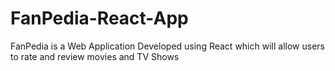 # FanPedia-React-App
FanPedia is a Web Application Developed using React which will allow users to rate and review movies and TV Shows
